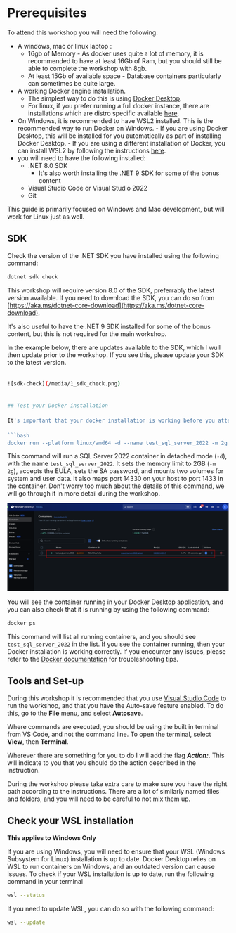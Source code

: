 # Prerequisites

To attend this workshop you will need the following:

- A windows, mac or linux laptop :
    - 16gb of Memory - As docker uses quite a lot of memory, it is recommended to have at least 16Gb of Ram, but you should still be able to complete the workshop with 8gb.
    - At least 15Gb of available space - Database containers particularly can sometimes be quite large.
- A working Docker engine installation. 
    - The simplest way to do this is using [Docker Desktop](https://docs.docker.com/get-docker/).
    - For linux, if you prefer running a full docker instance, there are installations which are distro specific available [here](https://docs.docker.com/desktop/linux/install/).
- On Windows, it is recommended to have WSL2 installed. This is the recommended way to run Docker on Windows. 
        - If you are using Docker Desktop, this will be installed for you automatically as part of installing Docker Desktop.
        - If you are using a different installation of Docker, you can install WSL2 by following the instructions [here](https://docs.microsoft.com/en-us/windows/wsl/install).
- you will need to have the following installed:
    - .NET 8.0 SDK
        - It's also worth installing the .NET 9 SDK for some of the bonus content
    - Visual Studio Code or Visual Studio 2022
    - Git

This guide is primarily focused on Windows and Mac development, but will work for Linux just as well. 

## SDK

Check the version of the .NET SDK you have installed using the following command:

```bash
dotnet sdk check
```

This workshop will require version 8.0 of the SDK, preferrably the latest version available. If you need to download the SDK, you can do so from [https://aka.ms/dotnet-core-download](https://aka.ms/dotnet-core-download).

It's also useful to have the .NET 9 SDK installed for some of the bonus content, but this is not required for the main workshop.

In the example below, there are updates available to the SDK, which I wull then update prior to the workshop. If you see this, please update your SDK to the latest version.

```bash

![sdk-check](/media/1_sdk_check.png)


## Test your Docker installation

It's important that your docker installation is working before you attend the workshop. We will do that by downloading and running a container image for SQL Server 2022, which will be used later in the workshop. This will also pre-cache the image on your comptuer so that it is available when we need it.

```bash
docker run --platform linux/amd64 -d --name test_sql_server_2022 -m 2g -e 'ACCEPT_EULA=Y' -e 'MSSQL_SA_PASSWORD=SQL_password123' -v dev_sql_system_22:/var/opt/mssql -v dev_sql_user_22:/var/opt/sqlserver -p 14330:1433 mcr.microsoft.com/mssql/server:2022-latest
```

This command will run a SQL Server 2022 container in detached mode (`-d`), with the name `test_sql_server_2022`. It sets the memory limit to 2GB (`-m 2g`), accepts the EULA, sets the SA password, and mounts two volumes for system and user data. It also maps port 14330 on your host to port 1433 in the container. Don't worry too much about the details of this command, we will go through it in more detail during the workshop.

![Test Docker is runnig and you can start a SQL server](/media/Docker_Test.png)

You will see the container running in your Docker Desktop application, and you can also check that it is running by using the following command:

```bash
docker ps
```

This command will list all running containers, and you should see `test_sql_server_2022` in the list.
If you see the container running, then your Docker installation is working correctly. If you encounter any issues, please refer to the [Docker documentation](https://docs.docker.com/desktop/troubleshoot-and-support/troubleshoot/) for troubleshooting tips.

## Tools and Set-up

During this workshop it is recommended that you use [Visual Studio Code](https://code.visualstudio.com/) to run the workshop, and that you have the Auto-save feature enabled. To do this, go to the **File** menu, and select **Autosave**.

Where commands are executed, you should be using the built in terminal from VS Code, and not the command line. To open the terminal, select **View**, then **Terminal**.

Wherever there are something for you to do I will add the flag ***Action:***. This will indicate to you that you should do the action described in the instruction.

During the workshop please take extra care to make sure you have the right path according to the instructions. There are a lot of similarly named files and folders, and you will need to be careful to not mix them up.

## Check your WSL installation

**This applies to Windows Only**

If you are using Windows, you will need to ensure that your WSL (Windows Subsystem for Linux) installation is up to date. Docker Desktop relies on WSL to run containers on Windows, and an outdated version can cause issues. To check if your WSL installation is up to date, run the following command in your terminal

```bash 
wsl --status
```

If you need to update WSL, you can do so with the following command:

```bash 
wsl --update
```
